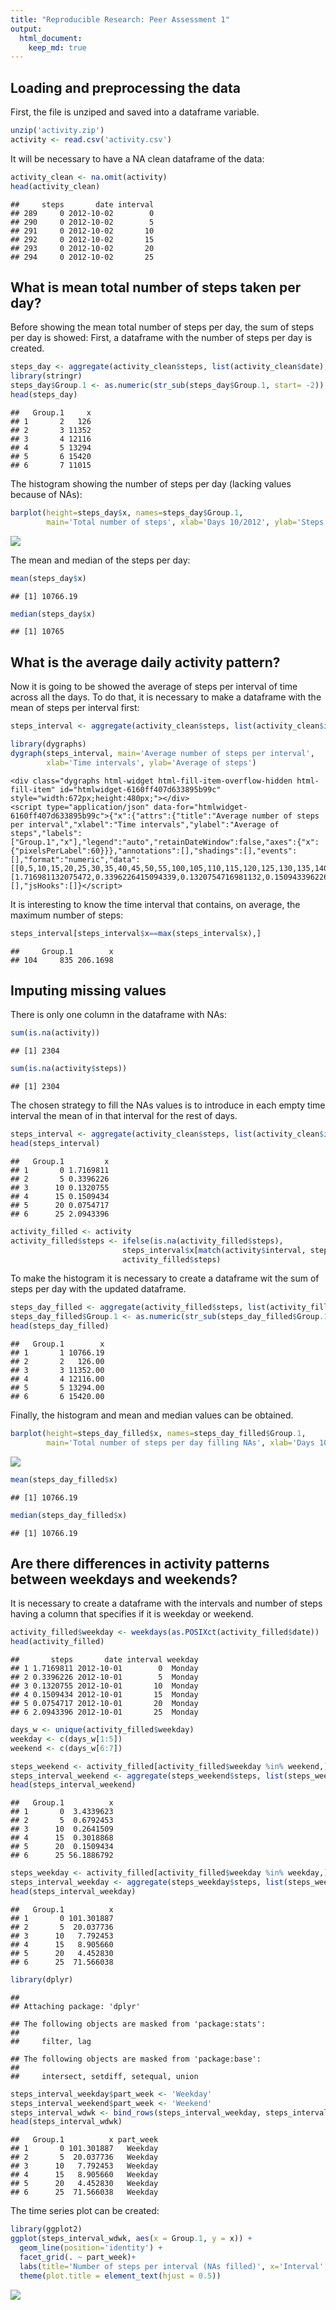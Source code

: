 ```yaml
---
title: "Reproducible Research: Peer Assessment 1"
output: 
  html_document:
    keep_md: true
---
```

## Loading and preprocessing the data
First, the file is unziped and saved into a dataframe variable. 

```r
unzip('activity.zip')
activity <- read.csv('activity.csv')
```

It will be necessary to have a NA clean dataframe of the data:

```r
activity_clean <- na.omit(activity)
head(activity_clean)
```

```
##     steps       date interval
## 289     0 2012-10-02        0
## 290     0 2012-10-02        5
## 291     0 2012-10-02       10
## 292     0 2012-10-02       15
## 293     0 2012-10-02       20
## 294     0 2012-10-02       25
```

## What is mean total number of steps taken per day?
Before showing the mean total number of steps per day, the sum of steps per day is showed:
First, a dataframe with the number of steps per day is created.

```r
steps_day <- aggregate(activity_clean$steps, list(activity_clean$date), sum)
library(stringr)
steps_day$Group.1 <- as.numeric(str_sub(steps_day$Group.1, start= -2))
head(steps_day)
```

```
##   Group.1     x
## 1       2   126
## 2       3 11352
## 3       4 12116
## 4       5 13294
## 5       6 15420
## 6       7 11015
```

The histogram showing the number of steps per day (lacking values because of NAs):

```r
barplot(height=steps_day$x, names=steps_day$Group.1,
        main='Total number of steps', xlab='Days 10/2012', ylab='Steps') 
```

![](PA1_template_files/figure-html/unnamed-chunk-3-1.png)<!-- -->

The mean and median of the steps per day:

```r
mean(steps_day$x)
```

```
## [1] 10766.19
```

```r
median(steps_day$x)
```

```
## [1] 10765
```

## What is the average daily activity pattern?

Now it is going to be showed the average of steps per interval of time across all the days. To do that, it is necessary to make 
a dataframe with the mean of steps per interval first:

```r
steps_interval <- aggregate(activity_clean$steps, list(activity_clean$interval), mean)

library(dygraphs)
dygraph(steps_interval, main='Average number of steps per interval',
        xlab='Time intervals', ylab='Average of steps')
```

```{=html}
<div class="dygraphs html-widget html-fill-item-overflow-hidden html-fill-item" id="htmlwidget-6160ff407d633895b99c" style="width:672px;height:480px;"></div>
<script type="application/json" data-for="htmlwidget-6160ff407d633895b99c">{"x":{"attrs":{"title":"Average number of steps per interval","xlabel":"Time intervals","ylabel":"Average of steps","labels":["Group.1","x"],"legend":"auto","retainDateWindow":false,"axes":{"x":{"pixelsPerLabel":60}}},"annotations":[],"shadings":[],"events":[],"format":"numeric","data":[[0,5,10,15,20,25,30,35,40,45,50,55,100,105,110,115,120,125,130,135,140,145,150,155,200,205,210,215,220,225,230,235,240,245,250,255,300,305,310,315,320,325,330,335,340,345,350,355,400,405,410,415,420,425,430,435,440,445,450,455,500,505,510,515,520,525,530,535,540,545,550,555,600,605,610,615,620,625,630,635,640,645,650,655,700,705,710,715,720,725,730,735,740,745,750,755,800,805,810,815,820,825,830,835,840,845,850,855,900,905,910,915,920,925,930,935,940,945,950,955,1000,1005,1010,1015,1020,1025,1030,1035,1040,1045,1050,1055,1100,1105,1110,1115,1120,1125,1130,1135,1140,1145,1150,1155,1200,1205,1210,1215,1220,1225,1230,1235,1240,1245,1250,1255,1300,1305,1310,1315,1320,1325,1330,1335,1340,1345,1350,1355,1400,1405,1410,1415,1420,1425,1430,1435,1440,1445,1450,1455,1500,1505,1510,1515,1520,1525,1530,1535,1540,1545,1550,1555,1600,1605,1610,1615,1620,1625,1630,1635,1640,1645,1650,1655,1700,1705,1710,1715,1720,1725,1730,1735,1740,1745,1750,1755,1800,1805,1810,1815,1820,1825,1830,1835,1840,1845,1850,1855,1900,1905,1910,1915,1920,1925,1930,1935,1940,1945,1950,1955,2000,2005,2010,2015,2020,2025,2030,2035,2040,2045,2050,2055,2100,2105,2110,2115,2120,2125,2130,2135,2140,2145,2150,2155,2200,2205,2210,2215,2220,2225,2230,2235,2240,2245,2250,2255,2300,2305,2310,2315,2320,2325,2330,2335,2340,2345,2350,2355],[1.716981132075472,0.3396226415094339,0.1320754716981132,0.1509433962264151,0.07547169811320754,2.09433962264151,0.5283018867924528,0.8679245283018868,0,1.471698113207547,0.3018867924528302,0.1320754716981132,0.3207547169811321,0.6792452830188679,0.1509433962264151,0.3396226415094339,0,1.113207547169811,1.830188679245283,0.169811320754717,0.169811320754717,0.3773584905660378,0.2641509433962264,0,0,0,1.132075471698113,0,0,0.1320754716981132,0,0.2264150943396226,0,0,1.547169811320755,0.9433962264150944,0,0,0,0,0.2075471698113208,0.6226415094339622,1.622641509433962,0.5849056603773585,0.4905660377358491,0.07547169811320754,0,0,1.188679245283019,0.9433962264150944,2.566037735849056,0,0.3396226415094339,0.3584905660377358,4.113207547169812,0.660377358490566,3.490566037735849,0.8301886792452831,3.113207547169811,1.113207547169811,0,1.566037735849057,3,2.245283018867925,3.320754716981132,2.962264150943396,2.09433962264151,6.056603773584905,16.0188679245283,18.33962264150943,39.45283018867924,44.49056603773585,31.49056603773585,49.26415094339622,53.77358490566038,63.45283018867924,49.9622641509434,47.0754716981132,52.15094339622642,39.33962264150944,44.0188679245283,44.16981132075472,37.35849056603774,49.0377358490566,43.81132075471698,44.37735849056604,50.50943396226415,54.50943396226415,49.9245283018868,50.9811320754717,55.67924528301887,44.32075471698113,52.26415094339622,69.54716981132076,57.84905660377358,56.15094339622642,73.37735849056604,68.20754716981132,129.4339622641509,157.5283018867925,171.1509433962264,155.3962264150943,177.3018867924528,206.1698113207547,195.9245283018868,179.5660377358491,183.3962264150943,167.0188679245283,143.4528301886793,124.0377358490566,109.1132075471698,108.1132075471698,103.7169811320755,95.9622641509434,66.20754716981132,45.22641509433962,24.79245283018868,38.75471698113208,34.9811320754717,21.05660377358491,40.56603773584906,26.9811320754717,42.41509433962264,52.66037735849056,38.9245283018868,50.79245283018868,44.28301886792453,37.41509433962264,34.69811320754717,28.33962264150943,25.09433962264151,31.94339622641509,31.35849056603774,29.67924528301887,21.32075471698113,25.54716981132075,28.37735849056604,26.47169811320755,33.43396226415094,49.9811320754717,42.0377358490566,44.60377358490566,46.0377358490566,59.18867924528302,63.86792452830188,87.69811320754717,94.84905660377359,92.77358490566037,63.39622641509434,50.16981132075472,54.47169811320754,32.41509433962264,26.52830188679245,37.73584905660378,45.0566037735849,67.28301886792453,42.33962264150944,39.88679245283019,43.26415094339622,40.9811320754717,46.24528301886792,56.43396226415094,42.75471698113208,25.13207547169811,39.9622641509434,53.54716981132076,47.32075471698113,60.81132075471698,55.75471698113208,51.9622641509434,43.58490566037736,48.69811320754717,35.47169811320754,37.54716981132076,41.84905660377358,27.50943396226415,17.11320754716981,26.07547169811321,43.62264150943396,43.77358490566038,30.0188679245283,36.0754716981132,35.49056603773585,38.84905660377358,45.9622641509434,47.75471698113208,48.13207547169812,65.32075471698113,82.90566037735849,98.66037735849056,102.1132075471698,83.9622641509434,62.13207547169812,64.13207547169812,74.54716981132076,63.16981132075472,56.90566037735849,59.77358490566038,43.86792452830188,38.56603773584906,44.66037735849056,45.45283018867924,46.20754716981132,43.67924528301887,46.62264150943396,56.30188679245283,50.71698113207547,61.22641509433962,72.71698113207547,78.94339622641509,68.94339622641509,59.66037735849056,75.09433962264151,56.50943396226415,34.77358490566038,37.45283018867924,40.67924528301887,58.0188679245283,74.69811320754717,85.32075471698113,59.26415094339622,67.77358490566037,77.69811320754717,74.24528301886792,85.33962264150944,99.45283018867924,86.58490566037736,85.60377358490567,84.86792452830188,77.83018867924528,58.0377358490566,53.35849056603774,36.32075471698113,20.71698113207547,27.39622641509434,40.0188679245283,30.20754716981132,25.54716981132075,45.66037735849056,33.52830188679246,19.62264150943396,19.0188679245283,19.33962264150943,33.33962264150944,26.81132075471698,21.16981132075472,27.30188679245283,21.33962264150943,19.54716981132075,21.32075471698113,32.30188679245283,20.15094339622642,15.94339622641509,17.22641509433962,23.45283018867925,19.24528301886792,12.45283018867925,8.018867924528301,14.66037735849057,16.30188679245283,8.679245283018869,7.79245283018868,8.132075471698114,2.622641509433962,1.452830188679245,3.679245283018868,4.811320754716981,8.509433962264151,7.075471698113208,8.69811320754717,9.754716981132075,2.207547169811321,0.3207547169811321,0.1132075471698113,1.60377358490566,4.60377358490566,3.30188679245283,2.849056603773585,0,0.8301886792452831,0.9622641509433962,1.584905660377359,2.60377358490566,4.69811320754717,3.30188679245283,0.6415094339622641,0.2264150943396226,1.075471698113208]]},"evals":[],"jsHooks":[]}</script>
```

It is interesting to know the time interval that contains, on average, the maximum number of steps:

```r
steps_interval[steps_interval$x==max(steps_interval$x),]
```

```
##     Group.1        x
## 104     835 206.1698
```

## Imputing missing values
There is only one column in the dataframe with NAs:

```r
sum(is.na(activity))
```

```
## [1] 2304
```

```r
sum(is.na(activity$steps))
```

```
## [1] 2304
```

The chosen strategy to fill the NAs values is to introduce in each empty time interval the mean of in that interval for the 
rest of days.

```r
steps_interval <- aggregate(activity_clean$steps, list(activity_clean$interval), mean)
head(steps_interval)
```

```
##   Group.1         x
## 1       0 1.7169811
## 2       5 0.3396226
## 3      10 0.1320755
## 4      15 0.1509434
## 5      20 0.0754717
## 6      25 2.0943396
```

```r
activity_filled <- activity
activity_filled$steps <- ifelse(is.na(activity_filled$steps),
                         steps_interval$x[match(activity$interval, steps_interval$Group.1)],
                         activity_filled$steps)
```

To make the histogram it is necessary to create a dataframe wit the sum of steps per day with the updated dataframe.

```r
steps_day_filled <- aggregate(activity_filled$steps, list(activity_filled$date), sum)
steps_day_filled$Group.1 <- as.numeric(str_sub(steps_day_filled$Group.1, start= -2))
head(steps_day_filled)
```

```
##   Group.1        x
## 1       1 10766.19
## 2       2   126.00
## 3       3 11352.00
## 4       4 12116.00
## 5       5 13294.00
## 6       6 15420.00
```

Finally, the histogram and mean and median values can be obtained. 

```r
barplot(height=steps_day_filled$x, names=steps_day_filled$Group.1,
        main='Total number of steps per day filling NAs', xlab='Days 10/2012', ylab='Steps') 
```

![](PA1_template_files/figure-html/unnamed-chunk-10-1.png)<!-- -->

```r
mean(steps_day_filled$x)
```

```
## [1] 10766.19
```

```r
median(steps_day_filled$x)
```

```
## [1] 10766.19
```


## Are there differences in activity patterns between weekdays and weekends?

It is necessary to create a dataframe with the intervals and number of steps having a column that specifies if it is weekday or weekend.

```r
activity_filled$weekday <- weekdays(as.POSIXct(activity_filled$date))
head(activity_filled)
```

```
##       steps       date interval weekday
## 1 1.7169811 2012-10-01        0  Monday
## 2 0.3396226 2012-10-01        5  Monday
## 3 0.1320755 2012-10-01       10  Monday
## 4 0.1509434 2012-10-01       15  Monday
## 5 0.0754717 2012-10-01       20  Monday
## 6 2.0943396 2012-10-01       25  Monday
```

```r
days_w <- unique(activity_filled$weekday)
weekday <- c(days_w[1:5])
weekend <- c(days_w[6:7])

steps_weekend <- activity_filled[activity_filled$weekday %in% weekend,]
steps_interval_weekend <- aggregate(steps_weekend$steps, list(steps_weekend$interval), sum)
head(steps_interval_weekend)
```

```
##   Group.1          x
## 1       0  3.4339623
## 2       5  0.6792453
## 3      10  0.2641509
## 4      15  0.3018868
## 5      20  0.1509434
## 6      25 56.1886792
```

```r
steps_weekday <- activity_filled[activity_filled$weekday %in% weekday,]
steps_interval_weekday <- aggregate(steps_weekday$steps, list(steps_weekday$interval), sum)
head(steps_interval_weekday)
```

```
##   Group.1          x
## 1       0 101.301887
## 2       5  20.037736
## 3      10   7.792453
## 4      15   8.905660
## 5      20   4.452830
## 6      25  71.566038
```

```r
library(dplyr)
```

```
## 
## Attaching package: 'dplyr'
```

```
## The following objects are masked from 'package:stats':
## 
##     filter, lag
```

```
## The following objects are masked from 'package:base':
## 
##     intersect, setdiff, setequal, union
```

```r
steps_interval_weekday$part_week <- 'Weekday'
steps_interval_weekend$part_week <- 'Weekend'
steps_interval_wdwk <- bind_rows(steps_interval_weekday, steps_interval_weekend)
head(steps_interval_wdwk)
```

```
##   Group.1          x part_week
## 1       0 101.301887   Weekday
## 2       5  20.037736   Weekday
## 3      10   7.792453   Weekday
## 4      15   8.905660   Weekday
## 5      20   4.452830   Weekday
## 6      25  71.566038   Weekday
```


The time series plot can be created:

```r
library(ggplot2)
ggplot(steps_interval_wdwk, aes(x = Group.1, y = x)) +
  geom_line(position='identity') +
  facet_grid(. ~ part_week)+
  labs(title='Number of steps per interval (NAs filled)', x='Interval', y='Steps')+
  theme(plot.title = element_text(hjust = 0.5))
```

![](PA1_template_files/figure-html/unnamed-chunk-12-1.png)<!-- -->


















